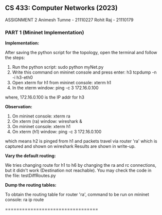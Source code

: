 ## CS 433: Computer Networks (2023)

ASSIGNMENT 2
Animesh Tumne - 21110227
Rohit Raj - 21110179

### PART 1 (Mininet Implementation)

**Implementation:**

After saving the python script for the topology, open the terminal and follow the steps:
1. Run the python script: sudo python myNet.py
2. Write this command on mininet console and press enter: h3 tcpdump -n -i h3-eth0
3. Open xterm for h1 from mininet console: xterm h1
4. In the xterm window: ping -c 3 172.16.0.100

where, 172.16.0.100 is the IP addr for h3

**Observation:**

1. On mininet console: xterm ra
2. On xterm (ra) window: wireshark &
3. On mininet console: xterm h1
4. On xterm (h1) window: ping -c 3 172.16.0.100

which means h2 is pinged from h1 and packets travel via router 'ra' which is captured and shown on wireshark
Results are shown in write-up.

**Vary the default routing:**

We tries changing route for h1 to h6 by changing the ra and rc connections, but it didn't work (Destination not reachable). 
You may check the code in the file: testDiffRoutes.py

**Dump the routing tables:**

To obtain the routing table for router 'ra', command to be run on mininet console: ra ip route

=================================
